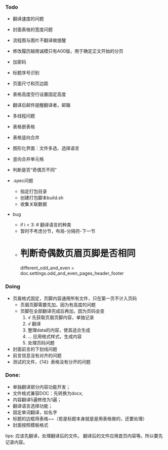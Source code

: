 ### Todo
 - 翻译速度的问题
 - 封面表格的宽度问题
 - 流程图与图片不翻译做提醒
 - 修改履历越南诚模只有A00版，用于确定正文开始的分页
 - 加密码
 - 标题序号识别
 - 页面尺寸和页边距
 - 表格高度空行设置固定高度

 - 翻译后邮件提醒翻译者，邮箱
 - 多线程问题
 - 表格嵌表格
 - 表格竖向合并

 - 图形化界面：文件多选、选择语言
 - 竖向合并单元格
 - 判断是否“奇偶页不同”

 - .spec问题
   - 指定打包目录
   - 创建打包脚本build.sh
   - 收集关联数据

 - bug 
   - if i < 3: # 翻译语言的种类
   - 暂时不考虑分节，布局-分隔符-下一节
   - # 判断奇偶数页眉页脚是否相同
        different_odd_and_even = doc.settings.odd_and_even_pages_header_footer

### Doing
 - 页眉格式固定，页脚内容通用所有文件，只在第一页不计入页码
   - 页眉页脚需要先加，因为有高度的问题
   - 页脚在全部翻译完成后再加，因为页码会变
     1. √ 先获取页眉页脚内容，单独记录
     2. √ 翻译
     3. 整理data的内容，使其适合生成
     4. ... 应用格式样式，生成内容
     5. 处理页码问题
 - 封面前言的下划线问题
 - 前言信息没有对齐的问题 
 - 测试的文件，《14》表格没有分开的问题

### Done:
 - 单独翻译部分内容功能开发；
 - 文件格式兼容DOC：先转换为docx;
 - 内容翻译5遍修改为1遍； 
 - 翻译语言选择功能；
 - 固定单词翻译，如名字
 - 标题的边框用表格~~（若是标题本身就是是用表格做的，还要处理）
 - 封面按照模板格式


tips:
应该先翻译，处理翻译后的文件。
翻译后的文件应用首页内容等。所以要先记录内容。